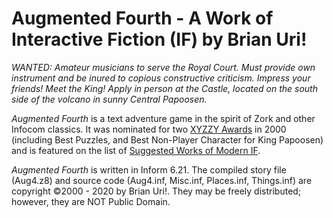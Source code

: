 # Augmented Fourth - A Work of Interactive Fiction (IF) by Brian Uri!

*WANTED: Amateur musicians to serve the Royal Court. Must provide own instrument and be inured to copious constructive criticism. Impress your friends! Meet the King! Apply in person at the Castle, located on the south side of the volcano in sunny Central Papoosen.*

_Augmented Fourth_ is a text adventure game in the spirit of Zork and other Infocom classics.
It was nominated for two [XYZZY Awards](http://en.wikipedia.org/wiki/XYZZY_Award) in 2000 (including Best Puzzles, and Best Non-Player Character for King Papoosen) and is featured on the list of [Suggested Works of Modern IF](http://maher.filfre.net/if-book/if-10.htm).

_Augmented Fourth_ is written in Inform 6.21. The compiled story file (Aug4.z8) and source code (Aug4.inf, Misc.inf, Places.inf, Things.inf) are copyright &copy;2000 - 2020 by Brian Uri!. They may be freely distributed; however, they are NOT Public Domain. 